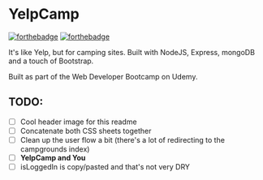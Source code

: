 # YelpCamp

[![forthebadge](https://forthebadge.com/images/badges/powered-by-electricity.svg)](https://forthebadge.com)
[![forthebadge](https://forthebadge.com/images/badges/powered-by-responsibility.svg)](https://forthebadge.com)

It's like Yelp, but for camping sites. Built with NodeJS, Express, mongoDB and a touch of Bootstrap.

Built as part of the Web Developer Bootcamp on Udemy.

## TODO:

- [ ] Cool header image for this readme
- [ ] Concatenate both CSS sheets together
- [ ] Clean up the user flow a bit (there's a lot of redirecting to the campgrounds index)
- [ ] **YelpCamp and You**
- [ ] isLoggedIn is copy/pasted and that's not very DRY
